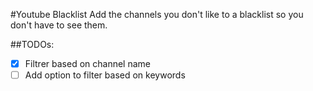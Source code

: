 #Youtube Blacklist
Add the channels you don't like to a blacklist so you don't have to see them.

##TODOs:

- [X] Filtrer based on channel name
- [ ] Add option to filter based on keywords
